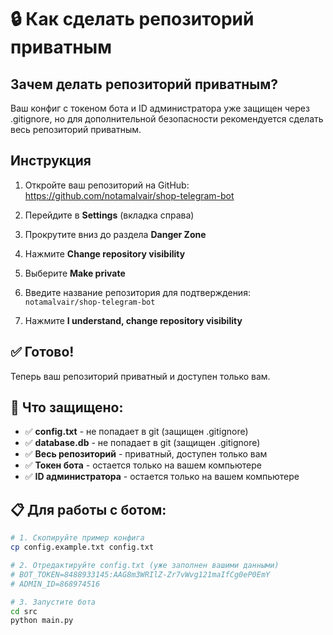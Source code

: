 # 🔒 Как сделать репозиторий приватным

## Зачем делать репозиторий приватным?
Ваш конфиг с токеном бота и ID администратора уже защищен через .gitignore, но для дополнительной безопасности рекомендуется сделать весь репозиторий приватным.

## Инструкция

1. Откройте ваш репозиторий на GitHub: https://github.com/notamalvair/shop-telegram-bot

2. Перейдите в **Settings** (вкладка справа)

3. Прокрутите вниз до раздела **Danger Zone**

4. Нажмите **Change repository visibility**

5. Выберите **Make private**

6. Введите название репозитория для подтверждения: `notamalvair/shop-telegram-bot`

7. Нажмите **I understand, change repository visibility**

## ✅ Готово!

Теперь ваш репозиторий приватный и доступен только вам.

## 🔐 Что защищено:

- ✅ **config.txt** - не попадает в git (защищен .gitignore)
- ✅ **database.db** - не попадает в git (защищен .gitignore)  
- ✅ **Весь репозиторий** - приватный, доступен только вам
- ✅ **Токен бота** - остается только на вашем компьютере
- ✅ **ID администратора** - остается только на вашем компьютере

## 📋 Для работы с ботом:

```bash
# 1. Скопируйте пример конфига
cp config.example.txt config.txt

# 2. Отредактируйте config.txt (уже заполнен вашими данными)
# BOT_TOKEN=8488933145:AAG8m3WRIlZ-Zr7vWvg121maIfCg0eP0EmY
# ADMIN_ID=868974516

# 3. Запустите бота
cd src
python main.py
```